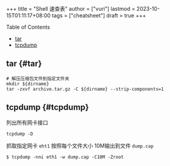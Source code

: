 +++
title = "Shell 速查表"
author = ["vuri"]
lastmod = 2023-10-15T01:11:17+08:00
tags = ["cheatsheet"]
draft = true
+++

<div class="ox-hugo-toc toc">

<div class="heading">Table of Contents</div>

- [tar](#tar)
- [tcpdump](#tcpdump)

</div>
<!--endtoc-->


## tar {#tar}

```shell
# 解压压缩包文件到指定文件夹
mkdir ${dirname}
tar -zxvf archive.tar.gz -C ${dirname} --strip-components=1
```


## tcpdump {#tcpdump}

列出所有网卡接口

```shell
tcpdump -D
```

抓取指定网卡 `eht1` 按照每个文件大小 10M输出到文件 `dump.cap`

```shell
$ tcpdump -nni eth1 -w dump.cap -C10M -Zroot
```
